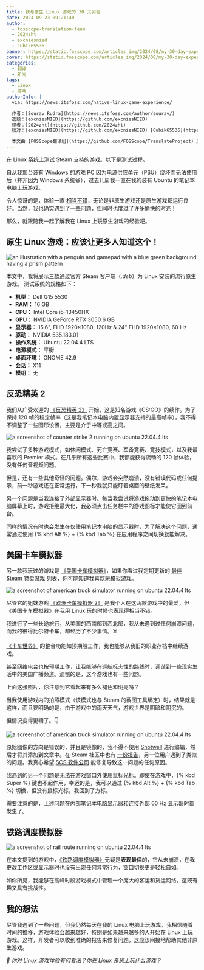 ```yaml
---
title: 我与原生 Linux 游戏的 30 天实验
date: 2024-09-23 09:21:40
author:
  - fosscope-translation-team
  - 2024zht
  - excniesnied
  - Cubik65536
banner: https://static.fosscope.com/articles_img/2024/08/my-30-day-experiment-with-native-linux-games/linux-gaming-review.webp
cover: https://static.fosscope.com/articles_img/2024/08/my-30-day-experiment-with-native-linux-games/linux-gaming-review.webp
categories:
  - 翻译
  - 新闻
tags: 
  - Linux
  - 游戏
authorInfo: |
  via: https://news.itsfoss.com/native-linux-game-experience/

  作者：[Sourav Rudra](https://news.itsfoss.com/author/sourav/)
  选题：[excniesNIED](https://github.com/excniesNIED)
  译者：[2024zht](https://github.com/2024zht)
  校对：[excniesNIED](https://github.com/excniesNIED) [Cubik65536](https://github.com/Cubik65536)

  本文由 [FOSScope翻译组](https://github.com/FOSScope/TranslateProject) 原创编译，[开源观察](https://fosscope.com/) 荣誉推出
---
```


在 Linux 系统上测试 Steam 支持的游戏。以下是测试过程。

<!-- more -->

自从我那台装有 Windows 的游戏 PC 因为电源供应单元（PSU）烧坏而无法使用后（并非因为 Windows 系统😆），过去几周我一直在我的装有 Ubuntu 的笔记本电脑上玩游戏。

令人惊讶的是，体验一直 [相当不错](https://news.itsfoss.com/windows-game-on-linux-experience/)，无论是非原生游戏还是原生游戏都运行良好。当然，我也确实遇到了一些问题，但同时也度过了许多愉快的时光！

那么，就跟随我一起了解我在 Linux 上玩原生游戏的经验吧。

## 原生 Linux 游戏：应该让更多人知道这个！

![an illustration with a penguin and gamepad with a blue green background having a prism pattern](https://static.fosscope.com/articles_img/2024/08/my-30-day-experiment-with-native-linux-games/Native_Linux_Games_a.webp)

本文中，我将展示三款通过官方 Steam 客户端（*.deb*）为 Linux 安装的流行原生游戏。 测试系统的规格如下：

- **机型：** Dell G15 5530
- **RAM：** 16 GB
- **CPU：** Intel Core i5-13450HX
- **GPU：** NVIDIA GeForce RTX 3050 6 GB
- **显示器：** 15.6", FHD 1920×1080, 120Hz & 24" FHD 1920×1080, 60 Hz
- **驱动：** NVIDIA 535.183.01
- **操作系统：** Ubuntu 22.04.4 LTS
- **电源模式：** 平衡
- **桌面环境：** GNOME 42.9
- **会话：** X11
- **模组：** 无

## 反恐精英 2

我们从广受欢迎的 [《反恐精英 2》](https://store.steampowered.com/app/730/CounterStrike_2/) 开始，这是知名游戏《CS:GO》的续作。为了保持 120 帧的稳定帧率（这是我笔记本电脑内置显示器支持的最高帧率），我不得不调整了一些图形设置，主要是介于中等或高之间。

![a screenshot of counter strike 2 running on ubuntu 22.04.4 lts](https://static.fosscope.com/articles_img/2024/08/my-30-day-experiment-with-native-linux-games/Native_Linux_Games_b.jpg)

我尝试了多种游戏模式，如休闲模式、死亡竞赛、军备竞赛、竞技模式，以及我最喜欢的 Premier 模式。在几乎所有这些比赛中，我都能获得流畅的 120 帧体验，没有任何音视频问题。

但是，还有一些其他奇怪的问题。偶尔，游戏会突然崩溃，没有错误代码或任何提示，前一秒游戏还在正常运行，下一秒我就只能盯着桌面的壁纸发呆。

另一个问题是当我连接了外部显示器时。每当我尝试将游戏拖动到更快的笔记本电脑屏幕上时，游戏拒绝最大化，我必须点击任务栏中的游戏图标才能使它回到前台。

同样的情况有时也会发生在仅使用笔记本电脑的显示器时，为了解决这个问题，通常通过使用 {% kbd Alt %} + {% kbd Tab %} 在应用程序之间切换就能解决。

## 美国卡车模拟器

另一款我玩过的游戏是 [《美国卡车模拟器》](https://store.steampowered.com/app/270880/American_Truck_Simulator/)，如果你看过我定期更新的 [最佳 Steam 特卖游戏](https://news.itsfoss.com/best-steam-games-linux-sale/) 列表，你可能知道我喜欢玩模拟游戏。

![a screenshot of american truck simulator running on ubuntu 22.04.4 lts](https://static.fosscope.com/articles_img/2024/08/my-30-day-experiment-with-native-linux-games/Native_Linux_Games_c.jpg)

尽管它的姐妹游戏 [《欧洲卡车模拟器 2》](https://store.steampowered.com/app/227300/Euro_Truck_Simulator_2/) 是我个人在这两款游戏中的最爱，但《美国卡车模拟器》在我用 Linux 玩的时候也表现得相当不错。

我进行了一些长途旅行，从美国的西南部到西北部，我从未遇到过任何崩溃问题，而我的彼得比尔特卡车，却经历了不少事情。☠️

[《卡车世界》](https://www.worldoftrucks.com/) 的整合功能如预期般工作，我也能够从我旧的职业存档中继续游戏。

甚至网络电台也按预期工作，让我能够在巡航标志性的路线时，调谐到一些现实生活中的美国广播频道。遗憾的是，这个游戏也有一些问题。

上面这张照片，你注意到它看起来有多么褪色和明亮吗？

当我使用游戏内的拍照模式（该模式也与 Steam 的截图工具绑定）时，结果就是这样，而且要明确的是，由于游戏中的雨天天气，游戏世界是阴暗和阴沉的。

但情况变得更糟了。👇

![a screenshot of american truck simulator running on ubuntu 22.04.4 lts](https://static.fosscope.com/articles_img/2024/08/my-30-day-experiment-with-native-linux-games/Native_Linux_Games_d.jpg)

原始图像的方向是错误的，并且是镜像的，我不得不使用 [Shotwell](https://shotwell-project.org/doc/html/) 进行编辑，然后才将其添加到文章中。在 Steam 社区中也有 [一份报告](https://steamcommunity.com/app/270880/discussions/0/4554911223882789939/)，另一位用户遇到了类似的问题。我真心希望 [SCS 软件公司](https://www.scssoft.com/) 能修复导致这一问题的任何原因。

我遇到的另一个问题是无法在游戏窗口外使用鼠标光标。即使在游戏中，{% kbd Super %} 键也不起作用，幸运的是，我可以通过 {% kbd Alt %} + {% kbd Tab %} 切换，但没有鼠标光标，我回到了方标。

需要注意的是，上述问题在内部笔记本电脑显示器和连接外部 60 Hz 显示器时都发生了。

## 铁路调度模拟器

![a screenshot of rail route running on ubuntu 22.04.4 lts](https://static.fosscope.com/articles_img/2024/08/my-30-day-experiment-with-native-linux-games/Native_Linux_Games_e.jpg)

在本文提到的游戏中，[《铁路调度模拟器》](https://store.steampowered.com/app/1124180/Rail_Route/)无疑是**表现最佳**的，它从未崩溃，在我更改工作区或显示器时也没有出现任何异常行为，窗口切换更是轻松自如。

如你所见，我能够在高峰时段游戏模式中管理一个庞大的客运和货运网络。这既有趣又具有挑战性。

## 我的想法

尽管我遇到了一些问题，但我仍然每天在我的 Linux 电脑上玩游戏。我相信随着时间的推移，游戏体验会越来越好，特别是如果越来越多的人开始在 Linux 上玩游戏。这样，开发者可以收到准确的报告来修复问题，这应该间接地帮助其他非原生游戏。

*💭 你对 Linux 游戏体验有何看法？你在 Linux 系统上玩什么游戏？*
